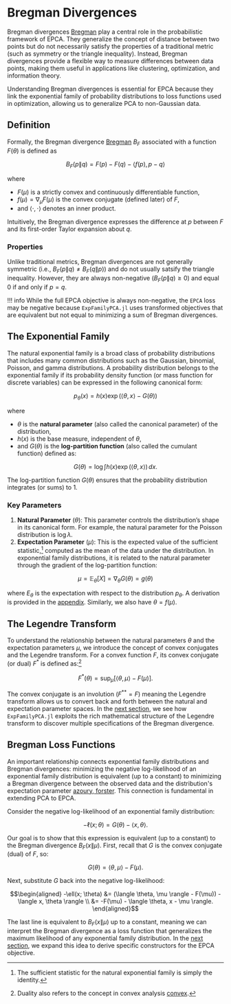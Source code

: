 # Bregman Divergences

Bregman divergences [Bregman](@cite) play a central role in the probabilistic framework of EPCA. They generalize the concept of distance between two points but do not necessarily satisfy the properties of a traditional metric (such as symmetry or the triangle inequality). Instead, Bregman divergences provide a flexible way to measure differences between data points, making them useful in applications like clustering, optimization, and information theory.

Understanding Bregman divergences is essential for EPCA because they link the exponential family of probability distributions to loss functions used in optimization, allowing us to generalize PCA to non-Gaussian data.

## Definition

Formally, the Bregman divergence [Bregman](@cite) $B_F$ associated with a function $F(\theta)$ is defined as

```math
B_F(p \| q) = F(p) - F(q) - \langle f(p), p - q \rangle
```

where 
*  $F(\mu)$ is a strictly convex and continuously differentiable function, 
*  $f(\mu) = \nabla_\mu F(\mu)$ is the convex conjugate (defined later) of $F$, 
*  and $\langle \cdot, \cdot \rangle$ denotes an inner product.

Intuitively, the Bregman divergence expresses the difference at $p$ between $F$ and its first-order Taylor expansion about $q$.

### Properties

Unlike traditional metrics, Bregman divergences are not generally symmetric (i.e., $B_F(p \| q) \neq B_F(q \| p)$) and do not usually satsify the triangle inequality. However, they are always non-negative ($B_F(p \| q) \geq 0$) and equal $0$ if and only if $p = q$.

!!! info
    While the full EPCA objective is always non-negative, the `EPCA` loss may be negative because `ExpFamilyPCA.jl` uses transformed objectives that are equivalent but not equal to minimizing a sum of Bregman divergences.  

## The Exponential Family

The natural exponential family is a broad class of probability distributions that includes many common distributions such as the Gaussian, binomial, Poisson, and gamma distributions. A probability distribution belongs to the exponential family if its probability density function (or mass function for discrete variables) can be expressed in the following canonical form:

```math
p_\theta(x) = h(x) \exp(\langle \theta, x \rangle - G(\theta) )
```

where
*  $\theta$ is the **natural parameter** (also called the canonical parameter) of the distribution,
*  $h(x)$ is the base measure, independent of $\theta$,
*  and $G(\theta)$ is the **log-partition function** (also called the cumulant function) defined as:

```math
G(\theta) = \log \int h(x) \exp(\langle \theta, x \rangle) \, dx.
```

The log-partition function $G(\theta)$ ensures that the probability distribution integrates (or sums) to $1$.

### Key Parameters

1.  **Natural Parameter** ($\theta$): This parameter controls the distribution’s shape in its canonical form. For example, the natural parameter for the Poisson distribution is $\log \lambda$.
2.  **Expectation Parameter** ($\mu$): This is the expected value of the sufficient statistic,[^1] computed as the mean of the data under the distribution. In exponential family distributions, it is related to the natural parameter through the gradient of the log-partition function:

```math
\mu = \mathbb{E}_{\theta}[X] = \nabla_\theta G(\theta) = g(\theta)
```
where $E_\theta$ is the expectation with respect to the distribution $p_\theta$. A derivation is provided in the [appendix](./appendix/expectation.md). Similarly, we also have $\theta = f(\mu)$.

[^1]: The sufficient statistic for the natural exponential family is simply the identity.

## The Legendre Transform

To understand the relationship between the natural parameters $\theta$ and the expectation parameters $\mu$, we introduce the concept of convex conjugates and the Legendre transform. For a convex function $F$, its convex conjugate (or dual) $F^*$ is defined as:[^2]

```math
F^*(\theta) = \sup_{\mu} [\langle \theta, \mu \rangle - F(\mu)].
```

The convex conjugate is an involution ($F^{**} = F$) meaning the Legendre transform allows us to convert back and forth between the natural and expectation parameter spaces. In the [next section](./objectives.md), we see how `ExpFamilyPCA.jl` exploits the rich mathematical structure of the Legendre transform to discover multiple specifications of the Bregman divergence.

[^2]: Duality also refers to the concept in convex analysis [convex](@cite).

## Bregman Loss Functions

An important relationship connects exponential family distributions and Bregman divergences: minimizing the negative log-likelihood of an exponential family distribution is equivalent (up to a constant) to minimizing a Bregman divergence between the observed data and the distribution's expectation parameter [azoury, forster](@cite). This connection is fundamental in extending PCA to EPCA.

Consider the negative log-likelihood of an exponential family distribution:

```math
-\ell(x; \theta) = G(\theta) - \langle x, \theta \rangle.
```

Our goal is to show that this expression is equivalent (up to a constant) to the Bregman divergence $B_F(x \| \mu)$. First, recall that $G$ is the convex conjugate (dual) of $F$, so:

```math
G(\theta) = \langle \theta, \mu \rangle - F(\mu).
```

Next, substitute $G$ back into the negative log-likelihood:

```math
\begin{aligned}
-\ell(x; \theta) &= (\langle \theta, \mu \rangle - F(\mu)) - \langle x, \theta \rangle \\
&= -F(\mu) - \langle \theta, x - \mu \rangle.
\end{aligned}
```
The last line is equivalent to $B_F(x \| \mu)$ up to a constant, meaning we can interpret the Bregman divergence as a loss function that generalizes the maximum likelihood of any exponential family distribution. In the [next section](./objectives.md), we expand this idea to derive specific constructors for the EPCA objective.
